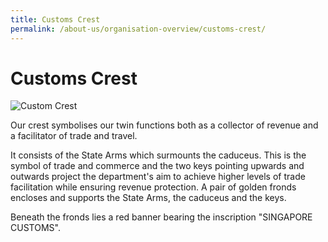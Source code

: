 ```yaml
---
title: Customs Crest
permalink: /about-us/organisation-overview/customs-crest/
---
```


# Customs Crest

![Custom Crest](/images/about-us/customs_crest.gif)

Our crest symbolises our twin functions both as a collector of revenue and a facilitator of trade and travel.

It consists of the State Arms which surmounts the caduceus. This is the symbol of trade and commerce and the two keys pointing upwards and outwards project the department's aim to achieve higher levels of trade facilitation while ensuring revenue protection. A pair of golden fronds encloses and supports the State Arms, the caduceus and the keys.

Beneath the fronds lies a red banner bearing the inscription "SINGAPORE CUSTOMS".

